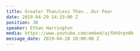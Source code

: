 ```yaml
---
title: Greater Than/Less Than...Our Fear
date: 2019-04-29 14:33:00 Z
position: 38
speaker: Ethan Harrington
media: https://www.youtube.com/embed/ajfbhOrpn0k
message_date: 2019-04-28 10:00:00 Z
---
```


